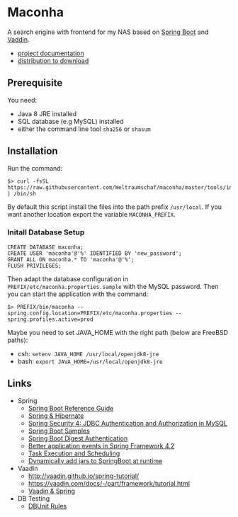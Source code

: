 # Maconha

A search engine with frontend for my NAS based on [Spring Boot](https://projects.spring.io/spring-boot/)
and [Vaddin](https://vaadin.com/home).

* [project documentation](https://ci.weltraumschaf.de/job/maconha/site/)
* [distribution to download](https://ci.weltraumschaf.de/job/maconha/lastSuccessfulBuild/artifact/target/maconha-dsitribution-1.0.0-SNAPSHOT.tar)

## Prerequisite

You need:

* Java 8 JRE installed
* SQL database (e.g MySQL) installed
* either the command line tool `sha256` or `shasum`

## Installation

Run the command:

```
$> curl -fsSL https://raw.githubusercontent.com/Weltraumschaf/maconha/master/tools/install.sh | /bin/sh
```

By default this script install the files into the path prefix `/usr/local`. If you want another location export
the variable `MACONHA_PREFIX`.

### Initall Database Setup

```
CREATE DATABASE maconha;
CREATE USER 'maconha'@'%' IDENTIFIED BY 'new_password';
GRANT ALL ON maconha.* TO 'maconha'@'%';
FLUSH PRIVILEGES;
```

Then adapt the database configuration in `PREFIX/etc/maconha.properties.sample` with the MySQL password.
Then you can start the application with the command:

```
$> PREFIX/bin/maconha --spring.config.location=PREFIX/etc/maconha.properties --spring.profiles.active=prod
```

Maybe you need to set JAVA_HOME with the right path (below are FreeBSD paths):

- csh: `setenv JAVA_HOME /usr/local/openjdk8-jre`
- bash: `export JAVA_HOME=/usr/local/openjdk8-jre`

## Links

- Spring
    - [Spring Boot Reference Guide](http://docs.spring.io/spring-boot/docs/1.5.3.RELEASE/reference/htmlsingle/)
    - [Spring & Hibernate](http://websystique.com/springmvc/spring-4-mvc-and-hibernate4-integration-example-using-annotations/)
    - [Spring Security 4: JDBC Authentication and Authorization in MySQL](https://dzone.com/articles/spring-security-4-authenticate-and-authorize-users)
    - [Spring Boot Samples](https://github.com/spring-projects/spring-boot/tree/master/spring-boot-samples)
    - [Spring Boot Digest Authentication](http://stackoverflow.com/questions/33918432/digest-auth-in-spring-security-with-rest-and-javaconfig)
    - [Better application events in Spring Framework 4.2](https://spring.io/blog/2015/02/11/better-application-events-in-spring-framework-4-2)
    - [Task Execution and Scheduling](http://docs.spring.io/spring/docs/current/spring-framework-reference/html/scheduling.html#scheduling-annotation-support-scheduled)
    - [Dynamically add jars to SpringBoot at runtime](https://stackoverflow.com/questions/41148353/dynamically-add-jars-to-springboot-at-runtime)
- Vaadin
    - <http://vaadin.github.io/spring-tutorial/>
    - <https://vaadin.com/docs/-/part/framework/tutorial.html>
    - [Vaadin & Spring](https://vaadin.com/spring)
- DB Testing
    - [DBUnit Rules](https://rpestano.wordpress.com/2016/06/20/ruling-database-testing-with-dbunit-rules/)

